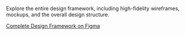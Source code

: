 Explore the entire design framework, including high-fidelity wireframes, mockups, and the overall design structure.

[Complete Design Framework on Figma](https://www.figma.com/design/M4puuD7AfBbTyoDshXah5T/Project-Elevate?node-id=307-6542&t=HWQ9e6iCp0RXp2X5-1)

